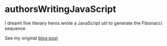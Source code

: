 authorsWritingJavaScript
========================

I dreamt five literary heros wrote a JavaScript util to generate the Fibonacci sequence

See my original [blog post](http://byfat.xxx/if-hemingway-wrote-javascript)